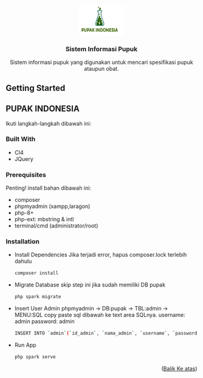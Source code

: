 <br />
<div align="center">
  <a href="https://github.com/mohammadrafly/pupak-indonesia">
    <img src="images/logo-project.png" alt="Logo" width="120" height="80">
  </a>

<h3 align="center">Sistem Informasi Pupuk</h3>

  <p align="center">
    Sistem informasi pupuk yang digunakan untuk mencari spesifikasi pupuk ataupun obat.
    <br />
  </p>
</div>

<!-- GETTING STARTED -->
## Getting Started

## PUPAK INDONESIA
Ikuti langkah-langkah dibawah ini:

### Built With

* CI4
* JQuery

### Prerequisites

Penting! install bahan dibawah ini:
* composer
* phpmyadmin (xampp,laragon)
* php-8+
* php-ext: mbstring & intl
* terminal/cmd (administrator/root)

### Installation

* Install Dependencies
  Jika terjadi error, hapus composer.lock terlebih dahulu
   ```sh
   composer install
   ```
* Migrate Database
  skip step ini jika sudah memiliki DB pupak
   ```sh
   php spark migrate
   ```
* Insert User Admin
   phpmyadmin -> DB:pupak -> TBL:admin -> MENU:SQL 
   copy paste sql dibawah ke text area SQLnya.
   username: admin
   password: admin
   ```sh
   INSERT INTO `admin`(`id_admin`, `nama_admin`, `username`, `password`) VALUES ('1','admin','admin','$2a$12$9itAdyuzRwG7eDW/UmLl6OV1qGEGGWG1Hj75ZW7oP7jzojjoPrjKS')
   ```
* Run App
   ```sh
   php spark serve
   ```

<p align="right">(<a href="#readme-top">Balik Ke atas</a>)</p>